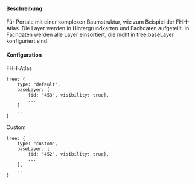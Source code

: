 #### Beschreibung
Für Portale mit einer komplexen Baumstruktur, wie zum Beispiel der FHH-Atlas.
Die Layer werden in Hintergrundkarten und Fachdaten aufgeteilt. In Fachdaten werden alle
Layer einsortiert, die nicht in tree.baseLayer konfiguriert sind.

#### Konfiguration
FHH-Atlas

    tree: {
        type: "default",
        baseLayer: [
            {id: "453", visibility: true},
            ...
        ]
        ...
    }
Custom

    tree: {
        type: "custom",
        baseLayer: [
            {id: "452", visibility: true},
            ...
        ],
        ...
    }
